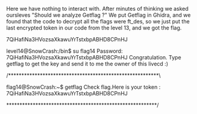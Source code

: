 Here we have nothing to interact with.
After minutes of thinking we asked oursleves "Should we analyze Getflag ?"
We put Getflag in Ghidra, and we found that the code to decrypt all the flags were ft_des, so we just put the last encrypted token in our code from the level 13, and we got the flag.

7QiHafiNa3HVozsaXkawuYrTstxbpABHD8CPnHJ

level14@SnowCrash:/bin$ su flag14
Password: 7QiHafiNa3HVozsaXkawuYrTstxbpABHD8CPnHJ
Congratulation. Type getflag to get the key and send it to me the owner of this livecd :)

/*********************************************************\

flag14@SnowCrash:~$ getflag
Check flag.Here is your token : 7QiHafiNa3HVozsaXkawuYrTstxbpABHD8CPnHJ

\*********************************************************/
